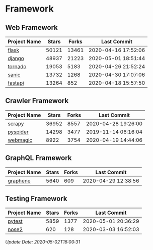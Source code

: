 # Framework

## Web Framework

| Project Name | Stars | Forks | Last Commit |
| ------------ | ----- | ----- | ----------- |
| [flask](https://github.com/pallets/flask) | 50121 | 13461 | 2020-04-16 17:52:06 |
| [django](https://github.com/django/django) | 48937 | 21223 | 2020-05-01 18:51:44 |
| [tornado](https://github.com/tornadoweb/tornado) | 19053 | 5183 | 2020-04-26 21:52:24 |
| [sanic](https://github.com/huge-success/sanic) | 13732 | 1268 | 2020-04-30 17:07:06 |
| [fastapi](https://github.com/tiangolo/fastapi) | 13264 | 852 | 2020-04-18 15:57:50 |

## Crawler Framework

| Project Name | Stars | Forks | Last Commit |
| ------------ | ----- | ----- | ----------- |
| [scrapy](https://github.com/scrapy/scrapy) | 36952 | 8557 | 2020-04-28 19:26:00 |
| [pyspider](https://github.com/binux/pyspider) | 14298 | 3477 | 2019-11-14 06:16:04 |
| [webmagic](https://github.com/code4craft/webmagic) | 8922 | 3754 | 2020-04-19 14:44:06 |

## GraphQL Framework

| Project Name | Stars | Forks | Last Commit |
| ------------ | ----- | ----- | ----------- |
| [graphene](https://github.com/graphql-python/graphene) | 5640 | 609 | 2020-04-29 12:38:56 |

## Testing Framework

| Project Name | Stars | Forks | Last Commit |
| ------------ | ----- | ----- | ----------- |
| [pytest](https://github.com/pytest-dev/pytest) | 5859 | 1377 | 2020-05-01 20:36:29 |
| [nose2](https://github.com/nose-devs/nose2) | 620 | 128 | 2020-03-03 16:52:03 |

*Update Date: 2020-05-02T16:00:31*